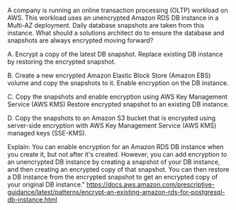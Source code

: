 A company is running an online transaction processing (OLTP) workload on AWS. This workload uses an unencrypted Amazon RDS DB instance in a Multi-AZ deployment. Daily database snapshots are taken from this instance. What should a solutions architect do to ensure the database and snapshots are always encrypted moving forward? 

A. Encrypt a copy of the latest DB snapshot. Replace existing DB instance by restoring the encrypted snapshot. 

B. Create a new encrypted Amazon Elastic Block Store (Amazon EBS) volume and copy the snapshots to it. Enable encryption on the DB instance. 

C. Copy the snapshots and enable encryption using AWS Key Management Service (AWS KMS) Restore encrypted snapshot to an existing DB instance. 

D. Copy the snapshots to an Amazon S3 bucket that is encrypted using server-side encryption with AWS Key Management Service (AWS KMS) managed keys (SSE-KMS).

Explain:
You can enable encryption for an Amazon RDS DB instance when you create it, but not after it's created. However, you can add encryption to an unencrypted DB instance by creating a snapshot of your DB instance, and then creating an encrypted copy of that snapshot. You can then restore a DB instance from the encrypted snapshot to get an encrypted copy of your original DB instance." https://docs.aws.amazon.com/prescriptive-guidance/latest/patterns/encrypt-an-existing-amazon-rds-for-postgresql-db-instance.html